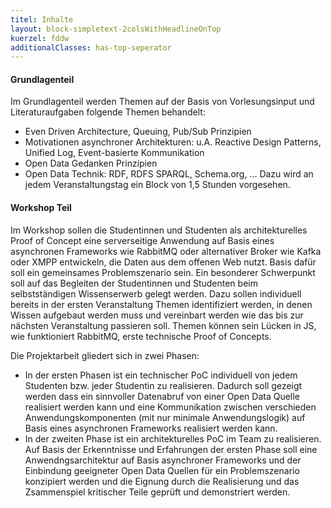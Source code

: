```yaml
---
titel: Inhalte 
layout: block-simpletext-2colsWithHeadlineOnTop
kuerzel: fddw
additionalClasses: has-top-seperator
---
```


#### Grundlagenteil
Im Grundlagenteil werden Themen auf der Basis von Vorlesungsinput und Literaturaufgaben folgende Themen behandelt:
- Even Driven Architecture, Queuing, Pub/Sub Prinzipien
- Motivationen asynchroner Architekturen: u.A. Reactive Design Patterns, Unified Log, Event-basierte Kommunikation
- Open Data Gedanken Prinzipien
- Open Data Technik: RDF, RDFS SPARQL, Schema.org, ...
Dazu wird an jedem Veranstaltungstag ein Block von 1,5 Stunden vorgesehen.

<!--more-->

#### Workshop Teil
Im Workshop sollen die Studentinnen und Studenten als architekturelles Proof of Concept eine serverseitige Anwendung auf Basis eines asynchronen Frameworks wie RabbitMQ oder alternativer Broker wie Kafka oder XMPP entwickeln, die Daten aus dem offenen Web nutzt. Basis dafür soll ein gemeinsames Problemszenario sein.
Ein besonderer Schwerpunkt soll auf das Begleiten der Studentinnen und Studenten beim selbstständigen Wissenserwerb gelegt werden. Dazu sollen individuell bereits in der ersten Veranstaltung Themen identifiziert werden, in denen Wissen aufgebaut werden muss und vereinbart werden wie das bis zur nächsten Veranstaltung passieren soll. Themen können sein Lücken in JS, wie funktioniert RabbitMQ, erste technische Proof of Concepts.

Die Projektarbeit gliedert sich in zwei Phasen:
- In der ersten Phasen ist ein technischer PoC individuell von jedem Studenten bzw. jeder Studentin zu realisieren. Dadurch soll gezeigt werden dass ein sinnvoller Datenabruf von einer Open Data Quelle realisiert werden kann und eine Kommunikation zwischen verschieden Anwendungskomponenten (mit nur minimale Anwendungslogik) auf Basis eines asynchronen Frameworks realisiert werden kann.
- In der zweiten Phase ist ein architekturelles PoC im Team zu realisieren. Auf Basis der Erkenntnisse und Erfahrungen der ersten Phase soll eine Anwendngsarchitektur auf Basis asynchroner Frameworks und der Einbindung geeigneter Open Data Quellen für ein Problemszenario konzipiert werden und die Eignung durch die Realisierung und das Zsammenspiel kritischer Teile geprüft und demonstriert werden.
